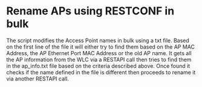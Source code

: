 # Rename APs using RESTCONF in bulk
The script modifies the Access Point names in bulk using a txt file. Based on the first line of the file it will either try to find them based on the AP MAC Address, the AP Ethernet Port MAC Address or the old AP name.
It gets all the AP information from the WLC via a RESTAPI call then tries to find them in the ap_info.txt file based on the criteria described above. Once found it checks if the name defined in the file is different then proceeds to rename it via another RESTAPI call.
